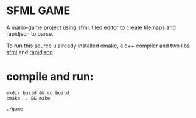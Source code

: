 # SFML GAME

A mario-game project using sfml, tiled editor to create tilemaps and rapidjson to parse.

To run this source u already installed cmake, a c++ compiler
and two libs [sfml](https://en.sfml-dev.org/) and [rapidjson](https://github.com/Tencent/rapidjson)
# compile and run:

```
mkdir build && cd build
cmake .. && make

./game
```
